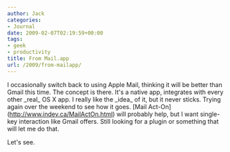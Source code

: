 ```yaml
---
author: Jack
categories:
- Journal
date: 2009-02-07T02:19:59+00:00
tags:
- geek
- productivity
title: From Mail.app
url: /2009/from-mailapp/
---
```


I occasionally switch back to using Apple Mail, thinking it will be better than Gmail this time. The concept is there. It's a native app, integrates with every other \_real\_ OS X app. I really like the \_idea\_ of it, but it never sticks. Trying again over the weekend to see how it goes. \[Mail Act-On\](http://www.indev.ca/MailActOn.html) will probably help, but I want single-key interaction like Gmail offers. Still looking for a plugin or something that will let me do that.

Let's see.
